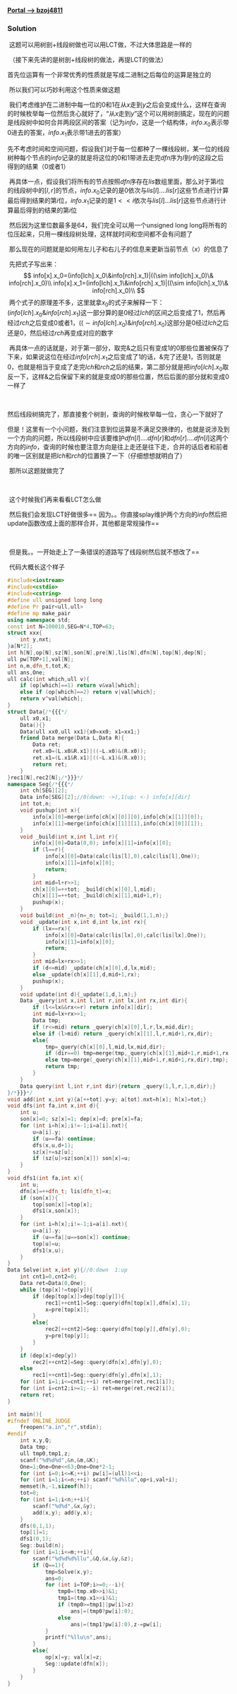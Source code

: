 [**Portal --> bzoj4811**](https://www.lydsy.com/JudgeOnline/problem.php?id=4811)

### Solution

​	这题可以用树剖+线段树做也可以用LCT做，不过大体思路是一样的

​	（接下来先讲的是树剖+线段树的做法，再提LCT的做法）

​	首先位运算有一个非常优秀的性质就是写成二进制之后每位的运算是独立的

​	所以我们可以巧妙利用这个性质来做这题

​	我们考虑维护在二进制中每一位的$0$和$1$在从$x$走到$y$之后会变成什么，这样在查询的时候枚举每一位然后贪心就好了，“从$x$走到$y$”这个可以用树剖搞定，现在的问题是线段树中如何合并两段区间的答案（记为$info$，这是一个结构体，$info.x_0$表示带$0$进去的答案，$info.x_1$表示带$1$进去的答案）

​	先不考虑时间和空间问题，假设我们对于每一位都种了一棵线段树，某一位的线段树种每个节点的$info$记录的就是将这位的$0$和$1$带进去走完$dfn$序为$l$到$r$的这段之后得到的结果（$0$或者$1$）

​	再具体一点，假设我们将所有的节点按照$dfn$序存在$lis$数组里面，那么对于第$i$位的线段树中的$[l,r]$的节点，$info.x_0$记录的是$0$依次与$lis[l]....lis[r]$这些节点进行计算最后得到结果的第$i$位，$info.x_1$记录的是$1<<i$依次与$lis[l]...lis[r]$这些节点进行计算最后得到的结果的第$i$位

​	然后因为这里位数最多是$64$，我们完全可以用一个unsigned long long将所有的位压起来，只用一棵线段树处理，这样就时间和空间都不会有问题了



​	那么现在的问题就是如何用左儿子和右儿子的信息来更新当前节点（$x$）的信息了

​	先把式子写出来：
$$
info[x].x_0=(info[lch].x_0\&info[rch].x_1)|((\sim info[lch].x_0)\& info[rch].x_0)\\
info[x].x_1=(info[lch].x_1\&info[rch].x_1)|((\sim info[lch].x_1)\& info[rch].x_0)\\
$$
​	两个式子的原理差不多，这里就拿$x_0$的式子来解释一下：$(info[lch].x_0\&info[rch].x_1)$这一部分算的是$0$经过$lch$的区间之后变成了$1$，然后再经过$rch$之后变成$0$或者$1$，$((\sim info[lch].x_0)\& info[rch].x_0)$这部分是$0$经过$lch$之后还是$0$，然后经过$rch$再变成对应的数字

​	再具体一点的话就是，对于第一部分，取完$\&$之后只有变成$1$的$0$那些位置被保存了下来，如果说这位在经过$info[rch].x_1$之后变成了$1$的话，$\&$完了还是$1$，否则就是$0$，也就是相当于变成了走完$lch$和$rch$之后的结果，第二部分就是把$info[lch].x_0$取反一下，这样$\&$之后保留下来的就是变成$0$的那些位置，然后后面的部分就和变成$0$一样了

​	

​	然后线段树搞完了，那直接套个树剖，查询的时候枚举每一位，贪心一下就好了

​	但是！这里有一个小问题，我们注意到位运算是不满足交换律的，也就是说涉及到一个方向的问题，所以线段树中应该要维护$dfn[l]....dfn[r]$和$dfn[r]....dfn[l]$这两个方向的$info$，查询的时候也要注意方向是往上走还是往下走，合并的话后者和前者的唯一区别就是把$lch$和$rch$的位置换了一下（仔细想想就明白了）

​	那所以这题就做完了

​	

​	这个时候我们再来看看LCT怎么做

​	然后我们会发现LCT好做很多== 因为。。你直接splay维护两个方向的$info$然后把update函数改成上面的那样合并，其他都是常规操作==

​	

​	但是我。。一开始走上了一条错误的道路写了线段树然后就不想改了==

​	代码大概长这个样子

```C++
#include<iostream>
#include<cstdio>
#include<cstring>
#define ull unsigned long long
#define Pr pair<ull,ull>
#define mp make_pair
using namespace std;
const int N=100010,SEG=N*4,TOP=63;
struct xxx{
	int y,nxt;
}a[N*2];
int h[N],op[N],sz[N],son[N],pre[N],lis[N],dfn[N],top[N],dep[N];
ull pw[TOP+1],val[N];
int n,m,dfn_t,tot,K;
ull ans,One;
ull calc(int which,ull v){
	if (op[which]==1) return v&val[which];
	else if (op[which]==2) return v|val[which];
	return v^val[which];
}
struct Data{/*{{{*/
	ull x0,x1;
	Data(){}
	Data(ull xx0,ull xx1){x0=xx0; x1=xx1;}
	friend Data merge(Data L,Data R){
		Data ret;
		ret.x0=(L.x0&R.x1)|((~L.x0)&(R.x0));
		ret.x1=(L.x1&R.x1)|((~L.x1)&(R.x0));
		return ret;
	}
}rec1[N],rec2[N];/*}}}*/
namespace Seg{/*{{{*/
	int ch[SEG][2];
	Data info[SEG][2];//0(down: ->),1(up: <-) info[x][dir]
	int tot,n;
	void pushup(int x){
		info[x][0]=merge(info[ch[x][0]][0],info[ch[x][1]][0]);
		info[x][1]=merge(info[ch[x][1]][1],info[ch[x][0]][1]);
	}
	void _build(int x,int l,int r){
		info[x][0]=Data(0,0); info[x][1]=info[x][0];
		if (l==r){
			info[x][0]=Data(calc(lis[l],0),calc(lis[l],One));
			info[x][1]=info[x][0];
			return;
		}
		int mid=l+r>>1;
		ch[x][0]=++tot; _build(ch[x][0],l,mid);
		ch[x][1]=++tot; _build(ch[x][1],mid+1,r);
		pushup(x);
	}
	void build(int _n){n=_n; tot=1; _build(1,1,n);}
	void _update(int x,int d,int lx,int rx){
		if (lx==rx){
			info[x][0]=Data(calc(lis[lx],0),calc(lis[lx],One));
			info[x][1]=info[x][0];
			return;
		}
		int mid=lx+rx>>1;
		if (d<=mid) _update(ch[x][0],d,lx,mid);
		else _update(ch[x][1],d,mid+1,rx);
		pushup(x);
	}
	void update(int d){_update(1,d,1,n);}
	Data _query(int x,int l,int r,int lx,int rx,int dir){
		if (l<=lx&&rx<=r) return info[x][dir];
		int mid=lx+rx>>1;
		Data tmp;
		if (r<=mid) return _query(ch[x][0],l,r,lx,mid,dir);
		else if (l>mid) return _query(ch[x][1],l,r,mid+1,rx,dir);
		else{
			tmp=_query(ch[x][0],l,mid,lx,mid,dir);
			if (dir==0) tmp=merge(tmp,_query(ch[x][1],mid+1,r,mid+1,rx,dir));
			else tmp=merge(_query(ch[x][1],mid+1,r,mid+1,rx,dir),tmp);
			return tmp;
		}
	}
	Data query(int l,int r,int dir){return _query(1,l,r,1,n,dir);}
}/*}}}*/
void add(int x,int y){a[++tot].y=y; a[tot].nxt=h[x]; h[x]=tot;}
void dfs(int fa,int x,int d){
	int u;
	son[x]=0; sz[x]=1; dep[x]=d; pre[x]=fa;
	for (int i=h[x];i!=-1;i=a[i].nxt){
		u=a[i].y;
		if (u==fa) continue;
		dfs(x,u,d+1);
		sz[x]+=sz[u];
		if (sz[u]>sz[son[x]]) son[x]=u;
	}
}
void dfs1(int fa,int x){
	int u;
	dfn[x]=++dfn_t; lis[dfn_t]=x;
	if (son[x]){
		top[son[x]]=top[x];
		dfs1(x,son[x]);
	}
	for (int i=h[x];i!=-1;i=a[i].nxt){
		u=a[i].y;
		if (u==fa||u==son[x]) continue;
		top[u]=u;
		dfs1(x,u);
	}
}
Data Solve(int x,int y){//0:down  1:up
	int cnt1=0,cnt2=0;
	Data ret=Data(0,One);
	while (top[x]!=top[y]){
		if (dep[top[x]]>dep[top[y]]){
			rec1[++cnt1]=Seg::query(dfn[top[x]],dfn[x],1);
			x=pre[top[x]];
		}
		else{
			rec2[++cnt2]=Seg::query(dfn[top[y]],dfn[y],0);
			y=pre[top[y]];
		}
	}
	if (dep[x]<dep[y])
		rec2[++cnt2]=Seg::query(dfn[x],dfn[y],0);
	else
		rec1[++cnt1]=Seg::query(dfn[y],dfn[x],1);
	for (int i=1;i<=cnt1;++i) ret=merge(ret,rec1[i]);
	for (int i=cnt2;i>=1;--i) ret=merge(ret,rec2[i]);
	return ret;
}

int main(){
#ifndef ONLINE_JUDGE
	freopen("a.in","r",stdin);
#endif
	int x,y,Q;
	Data tmp;
	ull tmp0,tmp1,z;
	scanf("%d%d%d",&n,&m,&K);
	One=1;One=One<<63;One=One*2-1;
	for (int i=0;i<=K;++i) pw[i]=(ull)1<<i;
	for (int i=1;i<=n;++i) scanf("%d%llu",op+i,val+i);
	memset(h,-1,sizeof(h));
	tot=0;
	for (int i=1;i<n;++i){
		scanf("%d%d",&x,&y);
		add(x,y); add(y,x);
	}
	dfs(0,1,1);
	top[1]=1;
	dfs1(0,1);
	Seg::build(n);
	for (int i=1;i<=m;++i){
		scanf("%d%d%d%llu",&Q,&x,&y,&z);
		if (Q==1){
			tmp=Solve(x,y);
			ans=0;
			for (int i=TOP;i>=0;--i){
				tmp0=(tmp.x0>>i)&1;
				tmp1=(tmp.x1>>i)&1;
				if (tmp0>=tmp1||pw[i]>z) 
					ans|=(tmp0?pw[i]:0);
				else 
					ans|=(tmp1?pw[i]:0),z-=pw[i];
			}
			printf("%llu\n",ans);
		}
		else{
			op[x]=y; val[x]=z;
			Seg::update(dfn[x]);
		}
	}
}
```



